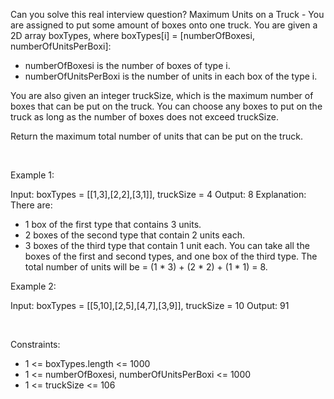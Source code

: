 Can you solve this real interview question? Maximum Units on a Truck - You are assigned to put some amount of boxes onto one truck. You are given a 2D array boxTypes, where boxTypes[i] = [numberOfBoxesi, numberOfUnitsPerBoxi]:

 * numberOfBoxesi is the number of boxes of type i.
 * numberOfUnitsPerBoxi is the number of units in each box of the type i.

You are also given an integer truckSize, which is the maximum number of boxes that can be put on the truck. You can choose any boxes to put on the truck as long as the number of boxes does not exceed truckSize.

Return the maximum total number of units that can be put on the truck.

 

Example 1:


Input: boxTypes = [[1,3],[2,2],[3,1]], truckSize = 4
Output: 8
Explanation: There are:
- 1 box of the first type that contains 3 units.
- 2 boxes of the second type that contain 2 units each.
- 3 boxes of the third type that contain 1 unit each.
You can take all the boxes of the first and second types, and one box of the third type.
The total number of units will be = (1 * 3) + (2 * 2) + (1 * 1) = 8.


Example 2:


Input: boxTypes = [[5,10],[2,5],[4,7],[3,9]], truckSize = 10
Output: 91


 

Constraints:

 * 1 <= boxTypes.length <= 1000
 * 1 <= numberOfBoxesi, numberOfUnitsPerBoxi <= 1000
 * 1 <= truckSize <= 106